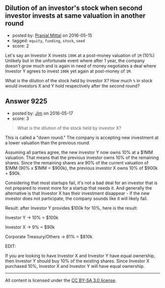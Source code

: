 ## Dilution of an investor's stock when second investor invests at same valuation in another round

- posted by: [Pranjal Mittal](https://stackexchange.com/users/2037179/pranjal-mittal) on 2016-05-15
- tagged: `equity`, `funding`, `stock`, `seed`
- score: 2

Let's say an Investor X invests `100K` at a post-money valuation of `1M` (10%) Unlikely but in the unfortunate event where after 1 year, the company doesn't grow much and is again in need of money negotiates a deal where Investor Y agrees to invest `100K` yet again at post-money of `1M`.

What is the dilution of the stock held by investor X? How much `%` in stock would investors X and Y hold respectively after the second round?


## Answer 9225

- posted by: [Jim](https://stackexchange.com/users/351236/jim) on 2016-05-17
- score: 3

> What is the dilution of the stock held by investor X?

This is called a "down round." The company is accepting new investment at a lower valuation than the previous round. 

Assuming all parties agree, the new investor Y now owns 10% at a $1MM valuation. That means that the previous investor owns 10% of the remaining shares. Since the remaining shares are 90% of the current valuation of $1MM (90% x $1MM = $900k), the previous investor X owns 10% of $900k = $90k. 

Considering that most startups fail, it's not a bad deal for an investor that is not prepared to invest more for a startup that needs it. And generally the alternative is that Investor X has their investment disappear - if the new investor does not participate, the company sounds like it will likely fail. 

Result: after Investor Y provides $100k for 10%, here is the result:

Investor Y -> 10% = $100k

Investor X -> 9% = $90k

Corporate Treasury/Others -> 81% = $810k

EDIT:

If you are looking to have Investor X and Investor Y have equal ownership, then Investor Y should buy 10% of the existing shares. Since Investor X purchased 10%, Investor X and Investor Y will have equal ownership.



---

All content is licensed under the [CC BY-SA 3.0 license](https://creativecommons.org/licenses/by-sa/3.0/).
